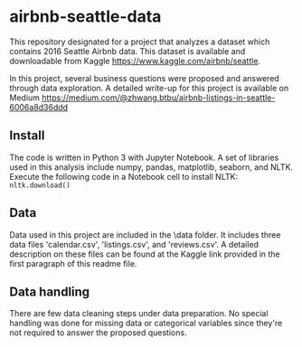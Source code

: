 # airbnb-seattle-data

This repository designated for a project that analyzes a dataset which contains 2016 Seattle Airbnb data. This dataset is available and downloadable from Kaggle https://www.kaggle.com/airbnb/seattle. 

In this project, several business questions were proposed and answered through data exploration. A detailed write-up for this project is available on Medium https://medium.com/@zhwang.btbu/airbnb-listings-in-seattle-6006a8d36ddd

## Install

The code is written in Python 3 with Jupyter Notebook. A set of libraries used in this analysis include numpy, pandas, matplotlib, seaborn, and NLTK. Execute the following code in a Notebook cell to install NLTK:
`nltk.download()`

## Data

Data used in this project are included in the \data folder.
It includes three data files 'calendar.csv', 'listings.csv', and 'reviews.csv'. A detailed description on these files can be found at the Kaggle link provided in the first paragraph of this readme file.

## Data handling

There are few data cleaning steps under data preparation. No special handling was done for missing data or categorical variables since they're not required to answer the proposed questions.

